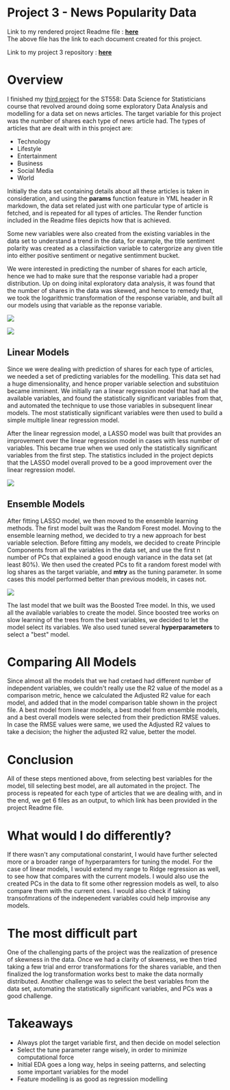 # Project 3 - News Popularity Data

Link to my rendered project Readme file : [**here**](https://sbgadhwala.github.io/ST558_Project3/)  
The above file has the link to each document created for this project.

Link to my project 3 repository : [**here**](https://github.com/sbgadhwala/ST558_Project3/)

# Overview  

I finished my [third project](https://sbgadhwala.github.io/ST558_Project3/) for the ST558: Data Science for Statisticians course that revolved around doing some exploratory Data Analysis and modelling for a data set on news articles. The target variable for this project was the number of shares each type of news article had. The types of articles that are dealt with in this project are:
  *  Technology
  *  Lifestyle
  *  Entertainment
  *  Business
  *  Social Media
  *  World

Initially the data set containing details about all these articles is taken in consideration, and using the **params** function feature in YML header in R markdown, the data set related just with one particular type of article is fetched, and is repeated for all types of articles. The Render function included in the Readme files depicts how that is achieved.

Some new variables were also created from the existing variables in the data set to understand a trend in the data, for example, the title sentiment polarity was created as a classifaiction variable to catergorize any given title into either positive sentiment or negative sentimment bucket.

We were interested in predicting the number of shares for each article, hence we had to make sure that the response variable had a proper distribution. Up on doing inital exploratory data analysis, it was found that the number of shares in the data was skewed, and hence to remedy that, we took the logarithmic transformation of the response variable, and built all our models using that variable as the reponse variable.  

<img
  src="/docs/assets/shares.png"
  style="display: inline-block; margin: 0 auto; max-width: 500px">
  
  <img
  src="/docs/assets/logShares.png"
  style="display: inline-block; margin: 0 auto; max-width: 500px">

## Linear Models
Since we were dealing with prediction of shares for each type of articles, we needed a set of predicting variables for the modelling. This data set had a huge dimensionality, and hence proper variable selection and substituion became imminent. We initially ran a linear regression model that had all the available variables, and found the statistically significant variables from that, and automated the technique to use those variables in subsequent linear models. The most statistically significant variables were then used to build a simple multiple linear regression model. 

After the linear regression model, a LASSO model was built that provides an improvement over the linear regression model in cases with less number of variables. This became true when we used only the statistically significant variables from the first step. The statistics included in the project depicts that the LASSO model overall proved to be a good improvement over the linear regression model.  

<img
  src="/docs/assets/varImp.png"
  style="display: inline-block; margin: 0 auto; max-width: 500px">

## Ensemble Models
After fitting LASSO model, we then moved to the ensemble learning methods. The first model built was the Random Forest model. 
Moving to the ensemble learning method, we decided to try a new approach for best variable selection. Before fitting any models, we decided to create Principle Components from all the variables in the data set, and use the first n number of PCs that explained a good enough variance in the data set (at least 80%). We then used the created PCs to fit a random forest model with log shares as the target variable, and **mtry** as the tuning parameter. In some cases this model performed better than previous models, in cases not.   

<img
  src="/docs/assets/PCs.png"
  style="display: inline-block; margin: 0 auto; max-width: 500px">

The last model that we built was the Boosted Tree model. In this, we used all the available variables to create the model. Since boosted tree works on slow learning of the trees from the best variables, we decided to let the model select its variables. We also used tuned several **hyperparameters** to select a "best" model.

# Comparing All Models
Since almost all the models that we had cretaed had different number of independent variables, we couldn't really use the R2 value of the model as a comparison metric, hence we calculated the Adjusted R2 value for each model, and added that in the model comparison table shown in the project file. A best model from linear models, a best model from ensemble models, and a best overall models were selected from their prediction RMSE values. In case the RMSE values were same, we used the Adjusted R2 values to take a decision; the higher the adjusted R2 value, better the model.

# Conclusion
All of these steps mentioned above, from selecting best variables for the model, till selecting best model, are all automated in the project. The process is repeated for each type of articles that we are dealing with, and in the end, we get 6 files as an output, to which link has been provided in the project Readme file.

# What would I do differently?
If there wasn't any computational constarint, I would have further selected more or a broader range of hyperparamters for tuning the model. For the case of linear models, I would extend my range to Ridge regression as well, to see how that compares with the current models. I would also use the created PCs in the data to fit some other regression models as well, to also compare them with the current ones. I would also check if taking transofmrations of the indepenedent variables could help improvise any models.

# The most difficult part
One of the challenging parts of the project was the realization of presence of skewness in the data. Once we had a clarity of skweness, we then tried taking a few trial and error transformations for the shares variable, and then finalized the log transformation works best to make the data normally distributed. Another challenge was to select the best variables from the data set, automating the statistically significant variables, and PCs was a good challenge.

# Takeaways
  *  Always plot the target variable first, and then decide on model selection
  *  Select the tune parameter range wisely, in order to minimize computational force
  *  Initial EDA goes a long way, helps in seeing patterns, and selecting some important variables for the model
  *  Feature modelling is as good as regression modelling
